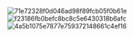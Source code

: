 ![71e72328f0d046ad98f89fcb05f0b61e](https://github.com/user-attachments/assets/a99ca972-97dd-4089-abcc-b962f0f56ff0)
![f23186fb0befc8bc8c5e6430318b6afc](https://github.com/user-attachments/assets/4c55b703-b70f-4e3e-83d3-653be09ff770)
![4a5b1075e7877e759372148661c4ef16](https://github.com/user-attachments/assets/54439ef4-c6d3-40ae-a141-d17dbac1de9d)
